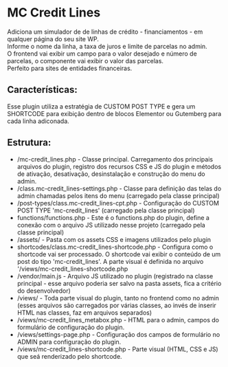 # MC Credit Lines
 Adiciona um simulador de de linhas de crédito - financiamentos - em qualquer página do seu site WP.<br>
 Informe o nome da linha, a taxa de juros e limite de parcelas no admin.<br>
 O frontend vai exibir um campo para o valor desejado e número de parcelas, o componente
 vai exibir o valor das parcelas.<br>
 Perfeito para sites de entidades financeiras.<br>

## Características:
Esse plugin utiliza a estratégia de CUSTOM POST TYPE e gera um SHORTCODE para exibição dentro de blocos Elementor ou Gutemberg para cada linha adiconada.
 
 ## Estrutura:
 - /mc-credit_lines.php - Classe principal. Carregamento dos principais arquivos do plugin, registro dos recursos CSS e JS do plugin e métodos de ativação, desativação, desinstalação e construção do menu do admin.
 - /class.mc-credit_lines-settings.php - Classe para definição das telas do admin chamadas pelos itens do menu (carregado pela classe principal)
 - /post-types/class.mc-credit_lines-cpt.php - Configuração do CUSTOM POST TYPE 'mc-credit_lines'  (carregado pela classe principal)
 - functions/functions.php - Este é o functions.php do plugin, define a  conexão com o arquivo JS utilizado nesse projeto (carregado pela classe principal)
 - /assets/ - Pasta com os assets CSS e imagens utilizados pelo plugin
 - shortcodes/class.mc-credit_lines-shortcode.php - Configura como o shortcode vai ser processado. O shortcode vai exibir o conteúdo de um post do tipo 'mc-credit_lines'. A parte visual é definida no arquivo '/views/mc-credit_lines-shortcode.php
 - /vendor/main.js - Arquivo JS utilizado no plugin (registrado na classe principal - esse arquivo poderia ser salvo na pasta assets, fica a critério do desenvolvedor)
 - /views/ - Toda parte visual do plugin, tanto no frontend como no admin (esses arquivos são carregados por várias classes, ao invés de inserir HTML nas classes, faz em arquivos separados)
 - /views/mc-credit_lines_metabox.php - HTML para o admin, campos do formulário de configuração do plugin.
 - /views/settings-page.php - Configuração dos campos de formulário no ADMIN para configuração do plugin.
- /views/mc-credit_lines-shortcode.php - Parte visual (HTML, CSS e JS) que seá renderizado pelo shortcode.
